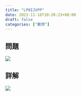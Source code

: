```yaml
---
title: "LP0IJVPP"
date: 2023-11-16T10:20:23+08:00
draft: false
categories: ["數學"]
---
```

<!--more-->

## 問題
<img src="/posts/solution/LP0IJVPP-q.png">

## 詳解
<img src="/posts/solution/LP0IJVPP-sol.png">

